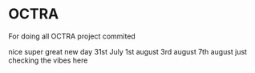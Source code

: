 # OCTRA
For doing all OCTRA project
commited

nice
super
great
new day
31st July
1st august
3rd august
7th august
just checking the vibes here

